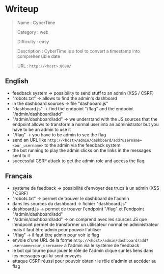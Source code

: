 # Writeup

> Name : CyberTime
> 
> Category : web
> 
> Difficulty : easy
> 
> Description : CyberTime is a tool to convert a timestamp into comprehensible date
>
> URL : `http://<host>:8088/`
> 

## English

- feedback system -> possibility to send stuff to an admin (XSS / CSRF)
- "robots.txt" -> allows to find the admin's dashboard
- in the dashboard sources -> file "dashboard.js"
- "dashboard.js" -> find the endpoint "/flag" and the endpoint "/admin/dashboard/add"
- "/admin/dashboard/add" -> we understand with the JS sources that the endpoint allows to transform a normal user into an administrator but you have to be an admin to use it
- "/flag" -> you have to be admin to see the flag
- send an URL like `http://<host>/admin/dashboard/add?username=<our_username>` to the admin via the feedback system
- the bot running to play the admin clicks on the links in the messages sent to it
- successful CSRF attack to get the admin role and access the flag

## Français

- système de feedback -> possibilité d'envoyer des trucs à un admin (XSS / CSRF)
- "robots.txt" -> permet de trouver le dashboard de l'admin
- dans les sources du dashboard -> fichier "dashboard.js"
- dashboard.js -> permet de trouver l'endpoint "/flag" et l'endpoint "/admin/dashboard/add"
- "/admin/dashboard/add" -> on comprend avec les sources JS que l'endpoint permet de transformer un utilisateur normal en administrateur mais il faut être admin pour pouvoir l'utiliser
- "/flag" -> il faut être admin pour voir le flag
- envoie d'une URL de la forme `http://<host>/admin/dashboard/add?username=<our_username>` à l'admin via le système de feedback
- le bot qui tourne pour jouer le rôle de l'admin clique sur les liens dans les messages qui lui sont envoyés
- attaque CSRF réussi pour pouvoir obtenir le rôle d'admin et accéder au flag